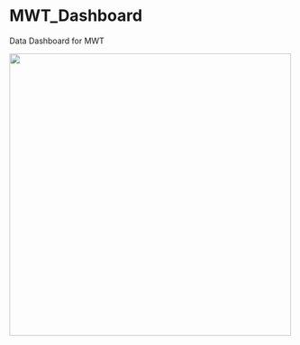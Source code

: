 # MWT_Dashboard
 Data Dashboard for MWT

<img src="[/images/output/video1.gif](https://github.com/user-attachments/assets/53cdafcc-b173-446c-b204-9c54d8d4d530)" width="500" height="500"/>
